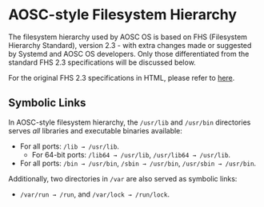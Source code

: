 <!-- TITLE: Information/FsHierarchy -->
<!-- SUBTITLE: AOSC OS Filesystem Hierarchy Specifications -->

AOSC-style Filesystem Hierarchy
===============================

The filesystem hierarchy used by AOSC OS is based on FHS (Filesystem Hierarchy Standard), version 2.3 - with extra changes made or suggested by Systemd and AOSC OS developers. Only those differentiated from the standard FHS 2.3 specifications will be discussed below.

For the original FHS 2.3 specifications in HTML, please refer to [here](http://www.pathname.com/fhs/pub/fhs-2.3.html).

Symbolic Links
--------------

In AOSC-style filesystem hierarchy, the `/usr/lib` and `/usr/bin` directories serves *all* libraries and executable binaries available:

- For all ports: `/lib → /usr/lib`.
  - For 64-bit ports: `/lib64 → /usr/lib`, `/usr/lib64 → /usr/lib`.
- For all ports: `/bin → /usr/bin`, `/sbin → /usr/bin`, `/usr/sbin → /usr/bin`.

Additionally, two directories in `/var` are also served as symbolic links:

- `/var/run → /run`, and `/var/lock → /run/lock`.
